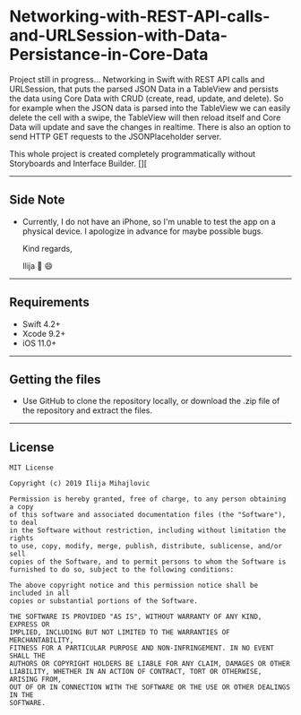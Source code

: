 # Networking-with-REST-API-calls-and-URLSession-with-Data-Persistance-in-Core-Data
Project still in progress... Networking in Swift with REST API calls and URLSession, that puts the parsed JSON Data in a TableView and persists the data using Core Data with CRUD (create, read, update, and delete). So for example when the JSON data is parsed into the TableView we can easily delete the cell with a swipe, the TableView will then reload itself and Core Data will update and save the changes in realtime. There is also an option to send HTTP GET requests to the JSONPlaceholder server.

This whole project is created completely programmatically without Storyboards and Interface Builder.
[][
___
## Side Note
* Currently, I do not have an iPhone, so I'm unable to test the app on a physical device. I apologize in advance for maybe possible bugs.

   Kind regards,

   Ilija 🖖 😄
___

## Requirements
- Swift 4.2+
- Xcode 9.2+
- iOS 11.0+
___

## Getting the files

* Use GitHub to clone the repository locally, or download the .zip file of the repository and extract the files.
___

## License
```
MIT License

Copyright (c) 2019 Ilija Mihajlovic

Permission is hereby granted, free of charge, to any person obtaining a copy
of this software and associated documentation files (the "Software"), to deal
in the Software without restriction, including without limitation the rights
to use, copy, modify, merge, publish, distribute, sublicense, and/or sell
copies of the Software, and to permit persons to whom the Software is
furnished to do so, subject to the following conditions:

The above copyright notice and this permission notice shall be included in all
copies or substantial portions of the Software.

THE SOFTWARE IS PROVIDED "AS IS", WITHOUT WARRANTY OF ANY KIND, EXPRESS OR
IMPLIED, INCLUDING BUT NOT LIMITED TO THE WARRANTIES OF MERCHANTABILITY,
FITNESS FOR A PARTICULAR PURPOSE AND NON-INFRINGEMENT. IN NO EVENT SHALL THE
AUTHORS OR COPYRIGHT HOLDERS BE LIABLE FOR ANY CLAIM, DAMAGES OR OTHER
LIABILITY, WHETHER IN AN ACTION OF CONTRACT, TORT OR OTHERWISE, ARISING FROM,
OUT OF OR IN CONNECTION WITH THE SOFTWARE OR THE USE OR OTHER DEALINGS IN THE
SOFTWARE.
```

